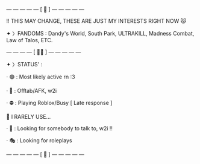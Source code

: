 — — — — — [ 👥 ] — — — — — 

‼️ THIS MAY CHANGE, THESE ARE JUST MY INTERESTS RIGHT NOW 😾

✦ 〉FANDOMS : Dandy's World, South Park, ULTRAKILL, Madness Combat, Law of Talos, ETC.

— — — — [ 🥩🐾 ] — — — — —

✦ 〉STATUS' :

· 🟢 : Most likely active rn :3

· 🌙 : Offtab/AFK, w2i

· ⛔ : Playing Roblox/Busy [ Late response ]

📍 I RARELY USE...

· 💬 : Looking for somebody to talk to, w2i !!

· 🎭 : Looking for roleplays

— — — — — [ 🦴 ] — — — — —

